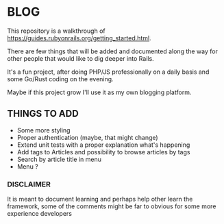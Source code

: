 # BLOG

This repository is a walkthrough of https://guides.rubyonrails.org/getting_started.html.

There are few things that will be added and documented along the way for other people that would like to dig deeper into Rails.

It's a fun project, after doing PHP/JS professionally on a daily basis and some Go/Rust coding on the evening.

Maybe if this project grow I'll use it as my own blogging platform. 

## THINGS TO ADD

- Some more styling
- Proper authentication (maybe, that might change)
- Extend unit tests with a proper explanation what's happening
- Add tags to Articles and possibility to browse articles by tags
- Search by article title in menu
- Menu ?


### DISCLAIMER

It is meant to document learning and perhaps help other learn the framework, some of the comments might be far to obvious for some more experience developers
